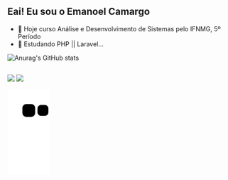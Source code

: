 ## Eai! Eu sou o Emanoel Camargo 

- 🔭 Hoje curso Análise e Desenvolvimento de Sistemas pelo IFNMG, 5º Período
- 🌱 Estudando PHP || Laravel...

![Anurag's GitHub stats](https://github-readme-stats.vercel.app/api?username=Maneelscam&hide=contribs,prs&show_icons=true&theme=radical)

##

<div>
 <a href="mailto:maneelscam@gmail.com" target="_blank"><img src=https://img.shields.io/badge/Gmail-D14836?style=for-the-badge&logo=gmail&logoColor=white></a>
 <a href="https://www.instagram.com/maneels_camargo" target="_blank"><img src="https://img.shields.io/badge/-Instagram-%23E4405F?style=for-the-badge&logo=instagram&logoColor=white" target="_blank"></a>
  
</div>

![Snake animation](https://github.com/Maneelscam/Maneelscam/blob/output/github-contribution-grid-snake.svg)
